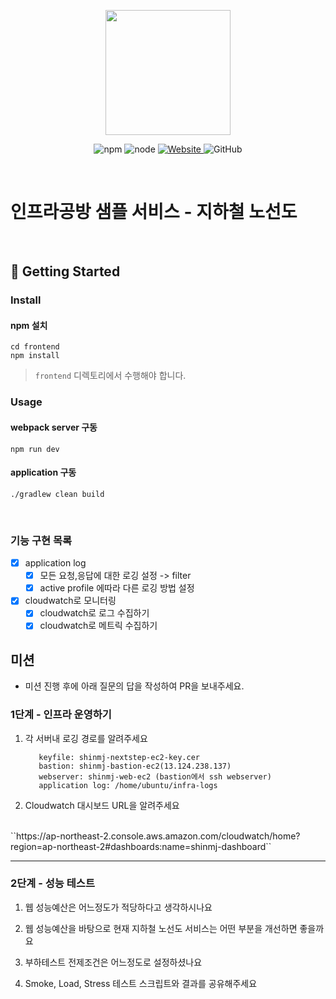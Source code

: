 <p align="center">
    <img width="200px;" src="https://raw.githubusercontent.com/woowacourse/atdd-subway-admin-frontend/master/images/main_logo.png"/>
</p>
<p align="center">
  <img alt="npm" src="https://img.shields.io/badge/npm-%3E%3D%205.5.0-blue">
  <img alt="node" src="https://img.shields.io/badge/node-%3E%3D%209.3.0-blue">
  <a href="https://edu.nextstep.camp/c/R89PYi5H" alt="nextstep atdd">
    <img alt="Website" src="https://img.shields.io/website?url=https%3A%2F%2Fedu.nextstep.camp%2Fc%2FR89PYi5H">
  </a>
  <img alt="GitHub" src="https://img.shields.io/github/license/next-step/atdd-subway-service">
</p>

<br>

# 인프라공방 샘플 서비스 - 지하철 노선도

<br>

## 🚀 Getting Started

### Install
#### npm 설치
```
cd frontend
npm install
```
> `frontend` 디렉토리에서 수행해야 합니다.

### Usage
#### webpack server 구동
```
npm run dev
```
#### application 구동
```
./gradlew clean build
```
<br>

### 기능 구현 목록
- [x] application log
   - [x] 모든 요청,응답에 대한 로깅 설정 -> filter
   - [x] active profile 에따라 다른 로깅 방법 설정
- [x] cloudwatch로 모니터링  
   - [x] cloudwatch로 로그 수집하기
   - [x] cloudwatch로 메트릭 수집하기

## 미션

* 미션 진행 후에 아래 질문의 답을 작성하여 PR을 보내주세요.

### 1단계 - 인프라 운영하기
1. 각 서버내 로깅 경로를 알려주세요
   <br>
   ```text
      keyfile: shinmj-nextstep-ec2-key.cer
      bastion: shinmj-bastion-ec2(13.124.238.137)
      webserver: shinmj-web-ec2 (bastion에서 ssh webserver)
      application log: /home/ubuntu/infra-logs
   ```
   
2. Cloudwatch 대시보드 URL을 알려주세요
<br>
``https://ap-northeast-2.console.aws.amazon.com/cloudwatch/home?region=ap-northeast-2#dashboards:name=shinmj-dashboard``

---

### 2단계 - 성능 테스트
1. 웹 성능예산은 어느정도가 적당하다고 생각하시나요

2. 웹 성능예산을 바탕으로 현재 지하철 노선도 서비스는 어떤 부분을 개선하면 좋을까요

3. 부하테스트 전제조건은 어느정도로 설정하셨나요

4. Smoke, Load, Stress 테스트 스크립트와 결과를 공유해주세요
